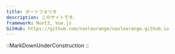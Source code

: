 ```yaml
---
title: ポートフォリオ
description: このサイトです。
framework: Nuxt3, Vue.js
GitHub: https://github.com/navleorange/navleorange.github.io
---
```


::MarkDownUnderConstruction
::